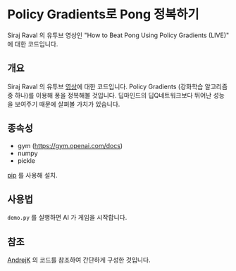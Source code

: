 # Policy Gradients로 Pong 정복하기
Siraj Raval 의 유투브 영상인 "How to Beat Pong Using Policy Gradients (LIVE)" 에 대한 코드입니다.

## 개요

Siraj Raval 의 유투브 [영상](https://www.youtube.com/watch?v=PDbXPBwOavc)에 대한 코드입니다. Policy Gradients (강화학습 알고리즘 중 하나)를 이용해 퐁을 정복해볼 것입니다. 딥마인드의 딥Q네트워크보다 뛰어난 성능을 보여주기 때문에 살펴볼 가치가 있습니다. 

## 종속성

* gym (https://gym.openai.com/docs)
* numpy 
* pickle

[pip](https://pip.pypa.io/en/stable/installing/) 를 사용해 설치.

## 사용법

`demo.py` 를 실행하면 AI 가 게임을 시작합니다.

## 참조

[AndrejK](https://github.com/karpathy) 의 코드를 참조하여 간단하게 구성한 것입니다.
